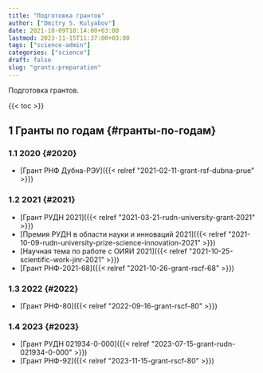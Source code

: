 ```yaml
---
title: "Подготовка грантов"
author: ["Dmitry S. Kulyabov"]
date: 2021-10-09T18:14:00+03:00
lastmod: 2023-11-15T11:37:00+03:00
tags: ["science-admin"]
categories: ["science"]
draft: false
slug: "grants-preparation"
---
```


Подготовка грантов.

<!--more-->

{{< toc >}}


## <span class="section-num">1</span> Гранты по годам {#гранты-по-годам}


### <span class="section-num">1.1</span> 2020 {#2020}

-   [Грант РНФ Дубна-РЭУ]({{< relref "2021-02-11-grant-rsf-dubna-prue" >}})


### <span class="section-num">1.2</span> 2021 {#2021}

-   [Грант РУДН 2021]({{< relref "2021-03-21-rudn-university-grant-2021" >}})
-   [Премия РУДН в области науки и инноваций 2021]({{< relref "2021-10-09-rudn-university-prize-science-innovation-2021" >}})
-   [Научная тема по работе с ОИЯИ 2021]({{< relref "2021-10-25-scientific-work-jinr-2021" >}})
-   [Грант РНФ-2021-68]({{< relref "2021-10-26-grant-rscf-68" >}})


### <span class="section-num">1.3</span> 2022 {#2022}

-   [Грант РНФ-80]({{< relref "2022-09-16-grant-rscf-80" >}})


### <span class="section-num">1.4</span> 2023 {#2023}

-   [Грант РУДН 021934-0-000]({{< relref "2023-07-15-grant-rudn-021934-0-000" >}})
-   [Грант РНФ-92]({{< relref "2023-11-15-grant-rscf-80" >}})

